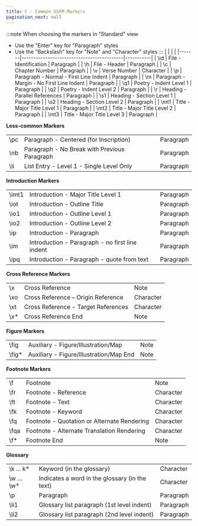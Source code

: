 ```yaml
---
title: C - Common USFM Markers
pagination_next: null
---
```

:::note
When choosing the markers in "Standard" view
- Use the "Enter" key for "Paragraph" styles 
- Use the "Backslash" key for "Note" and "Character" styles 
:::
|  |  |  |
|-------|-------------------------------------------|-----------|
| \\id  | File - Identification                     | Paragraph |
| \\h   | File - Header                             | Paragraph |
| \\c   | Chapter Number                            | Paragraph |
| \\v   | Verse Number                              | Character |
| \\p   | Paragraph - Normal - First Line Indent    | Paragraph |
| \\m   | Paragraph - Margin - No First Line Indent | Paragraph |
| \\q1  | Poetry - Indent Level 1                   | Paragraph |
| \\q2  | Poetry - Indent Level 2                   | Paragraph |
| \\r   | Heading - Parallel References             | Paragraph |
| \\s1  | Heading - Section Level 1                 | Paragraph |
| \\s2  | Heading - Section Level 2                 | Paragraph |
| \\mt1 | Title - Major Title Level 1               | Paragraph |
| \\mt2 | Title - Major Title Level 2               | Paragraph |
| \\mt3 | Title - Major Title Level 3               | Paragraph |

**Less-common Markers**

|  |  |  |
|-------|-------------------------------------------|-----------|
| \\pc | Paragraph - Centered (for Inscription)       | Paragraph |
| \\nb | Paragraph - No Break with Previous Paragraph | Paragraph |
| \\li | List Entry - Level 1 - Single Level Only     | Paragraph |

**Introduction Markers**

|  |  |  |
|-------|-------------------------------------------|-----------|
| \\imt1 | Introduction - Major Title Level 1              | Paragraph |
| \\iot  | Introduction - Outline Title                    | Paragraph |
| \\io1  | Introduction - Outline Level 1                  | Paragraph |
| \\io2  | Introduction - Outline Level 2                  | Paragraph |
| \\ip   | Introduction - Paragraph                        | Paragraph |
| \\im   | Introduction - Paragraph - no first line indent | Paragraph |
| \\ipq  | Introduction - Paragraph - quote from text      | Paragraph |

**Cross Reference Markers**

|  |  |  |
|-------|-------------------------------------------|-----------|
| \\x   | Cross Reference                     | Note      |
| \\xo  | Cross Reference – Origin Reference  | Character |
| \\xt  | Cross Reference - Target References | Character |
| \\x\* | Cross Reference End                 | Note      |


**Figure Markers**

|  |  |  |
|-------|-------------------------------------------|-----------|
| \\fig   | Auxiliary - Figure/Illustration/Map     | Note |
| \\fig\* | Auxiliary - Figure/Illustration/Map End | Note |

**Footnote Markers**

|  |  |  |
|-------|-------------------------------------------|-----------|
| \\f   | Footnote                                    | Note      |
| \\fr  | Footnote - Reference                        | Character |
| \\ft  | Footnote - Text                             | Character |
| \\fk  | Footnote - Keyword                          | Character |
| \\fq  | Footnote - Quotation or Alternate Rendering | Character |
| \\fqa | Footnote - Alternate Translation Rendering  | Character |
| \\f\* | Footnote End                                | Note      |


**Glossary**

|  |  |  |
|-------|-------------------------------------------|-----------|
| \\k ... k\*   | Keyword (in the glossary)                      | Character |
| \\w ... \\w\* | Indicates a word in the glossary (in the text) | Character |
| \\p           | Paragraph                                      | Paragraph |
| \\li1         | Glossary list paragraph (1st level indent)     | Paragraph |
| \\li2         | Glossary list paragraph (2nd level indent)     | Paragraph |
